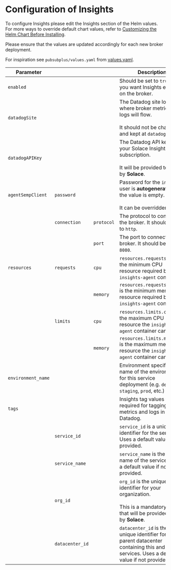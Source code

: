 # Configuration of Insights

To configure Insights please edit the Insights section of the Helm values. For more ways to override default chart values, refer to [Customizing the Helm Chart Before Installing](https://helm.sh/docs/intro/using_helm/#customizing-the-chart-before-installing).

Please ensure that the values are updated accordingly for each new broker deployment.

For inspiration see `pubsubplus/values.yaml` from [values.yaml](values.yaml).

| Parameter          |                 |            | Description                                                                                                                                 | Default                               |
|--------------------|-----------------|------------|---------------------------------------------------------------------------------------------------------------------------------------------|---------------------------------------|
| `enabled`          |                 |            | Should be set to `true` if you want Insights enabled on the broker.                                                                         | `false`                               |
| `datadogSite`      |                 |            | The Datadog site location where broker metrics and logs will flow.<br><br> It should not be changed and kept at `datadoghq.com`             | `datadoghq.com`                       |
| `datadogAPIKey`    |                 |            | The Datadog API key for your Solace Insights subscription.<br><br> It will be provided to you by **Solace**.                                |                                       |
| `agentSempClient`  | `password`      |            | Password for the `insights` user is **autogenerated**, if the value is empty.<br><br> It can be overridden here.                            |                                       |
|                    | `connection`    | `protocol` | The protocol to connect to the broker. It should be set to `http`.                                                                          | `http`                                |
|                    |                 | `port`     | The port to connect to the broker. It should be set to `8080`.                                                                              | `8080`                                |
| `resources`        | `requests`      | `cpu`      | `resources.requests.cpu` is the minimum CPU resource required by the `insights-agent` container.                                            | `200m`                                |
|                    |                 | `memory`   | `resources.requests.memory` is the minimum memory resource required by the `insights-agent` container.                                      | `256Mi`                               |
|                    | `limits`        | `cpu`      | `resources.limits.cpu` is the maximum CPU resource the `insights-agent` container can use.                                                  | `200m`                                |
|                    |                 | `memory`   | `resources.limits.memory` is the maximum memory resource the `insights-agent` container can use.                                            | `512Mi`                               |
| `environment_name` |                 |            | Environment specifies the name of the environment for this service deployment (e.g. `dev`, `staging`, `prod`, etc.)                         | `dev`                                 |
| `tags`             |                 |            | Insights tag values that are required for tagging metrics and logs in Datadog.                                                              |                                       |
|                    | `service_id`    |            | `service_id` is a unique identifier for the service. Uses a default value if not provided.                                                  | A random value (e.g. `xyzqwe`)        |
|                    | `service_name`  |            | `service_name` is the display name of the service. Uses a default value if not provided.                                                    | `service_$service_id`                 |
|                    | `org_id`        |            | `org_id` is the unique identifier for your organization.<br><br> This is a mandatory value that will be provided to you by **Solace**.      |                                       |
|                    | `datacenter_id` |            | `datacenter_id` is the unique identifier for the parent datacenter containing this and more services. Uses a default value if not provided. | `$org_id_$environment_name_random_id` |
